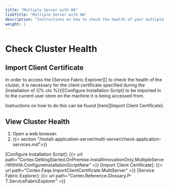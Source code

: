 ```yaml
---
title: "Multiple Server with HA"
linkTitle: "Multiple Server with HA"
description: "Instructions on how to check the health of your multiple server cluster."
weight: 1
---
```


# Check Cluster Health

## Import Client Certificate

In order to access the [Service Fabric Explorer][] to check the health of the cluster, it is necessary for the client certificate specified during the [installation of {{% ctx %}}][Configure Installation Script] to be imported in to the current user store on the machine it is being accessed from.

Instructions on how to do this can be found [here][Import Client Certificate].

## View Cluster Health

1. Open a web browser.
1. {{< section "/install-application-server/multi-server/check-application-services.md">}}

[Configure Installation Script]:  {{< url path="Cortex.GettingStarted.OnPremise.InstallInnovationOnly.MultipleServerWithHA.ConfigureInstallationScriptNew" >}}
[Import Client Certificate]: {{< url path="Cortex.Faqs.ImportClientCertificate.MultiServer" >}}
[Service Fabric Explorer]: {{< url path="Cortex.Reference.Glossary.P-T.ServiceFabricExplorer" >}}
